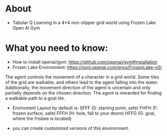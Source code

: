 # About
  - Tabular Q Learning in a 4*4 non-slipper grid world using Frozen Lake Open AI Gym


# What you need to know:
  - How to install openai/gym: https://github.com/openai/gym#installation
  - Frozen Lake Environment: https://gym.openai.com/envs/FrozenLake-v0/
  
  The agent controls the movement of a character in a grid world. Some tiles of the grid are walkable, and others lead to the agent falling into the water. Additionally, the movement direction of the agent is uncertain and only partially depends on the chosen direction. The agent is rewarded for finding a walkable path to a goal tile.

- Enviroment Layout by default is:
SFFF       (S: starting point, safe)
FHFH       (F: frozen surface, safe)
FFFH       (H: hole, fall to your doom)
HFFG       (G: goal, where the frisbee is located)

- you can create customized versions of this environment.
